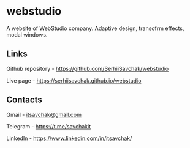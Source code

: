 # webstudio
A website of  WebStudio company. Adaptive design, transofrm effects, modal windows.



## Links

Github repository - https://github.com/SerhiiSavchak/webstudio

Live page - https://serhiisavchak.github.io/webstudio

## Contacts

Gmail - itsavchak@gmail.com

Telegram - https://t.me/savchakit

LinkedIn - https://www.linkedin.com/in/itsavchak/
